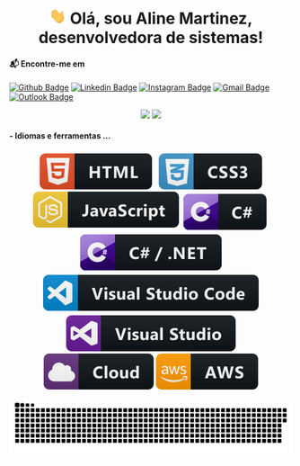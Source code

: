 <h1 align = "center"> <img src = "https://raw.githubusercontent.com/ABSphreak/ABSphreak/master/gifs/Hi.gif" width = "30px" > Olá, sou Aline Martinez, desenvolvedora de sistemas! </h1>
<p align="center">
  
#### 📬 Encontre-me em  

[![Github Badge](http://img.shields.io/badge/-Github-black?style=flat-square&logo=github&link=https://github.com/alineamartinez/)](https://github.com/alineamartinez/) 
[![Linkedin Badge](https://img.shields.io/badge/-LinkedIn-blue?style=flat-square&logo=Linkedin&logoColor=white&link=https://https://www.linkedin.com/in/aline-martinez-37b34375/)](https://www.linkedin.com/in/aline-martinez-37b34375/)
[![Instagram Badge](https://img.shields.io/badge/-Instagram-c13584?style=flat&labelColor=c13584&logo=instagram&logoColor=white)](https://www.instagram.com/aline.a.martinez/)
[![Gmail Badge](https://img.shields.io/badge/-Gmail-d14836?style=flat-square&logo=Gmail&logoColor=white&link=mailto:alineamartinez12@gmail.com)](mailto:alineamartinez12@gmail.com)
[![Outlook Badge](https://img.shields.io/badge/-Outlook-0078D4?style=flat&logo=Microsoft-Outlook&logoColor=white)](mailto:aline.a.martinez@hotmail.com)

</p>

<p align="center">
  <img src="https://github-readme-stats.vercel.app/api?username=alineamartinez&show_icons=true&theme=dracula" width= 400>
  <img src="https://github-readme-stats.vercel.app/api/top-langs/?username=alineamartinez&layout=compact&langs_count=7&theme=dracula" width= 480 />
</p>

#### - Idiomas e ferramentas ...
<p align = "center">

  <img src="https://raw.githubusercontent.com/8bithemant/8bithemant/master/svg/dev/languages/html.svg" alt="html" style="vertical-align: top; margin: 4px">
  <img src="https://github.com/MikeCodesDotNET/ColoredBadges/blob/master/svg/dev/languages/css3.svg" alt="css3" style="vertical-align: top; margin: 4px">   
  <img src="https://raw.githubusercontent.com/8bithemant/8bithemant/master/svg/dev/languages/js.svg" alt="js" style="vertical-align: top; margem: 4px">
  <img src="https://raw.githubusercontent.com/8bithemant/8bithemant/master/svg/dev/languages/csharp.svg" alt="csharp" style="vertical-align: top; margin: 4px">
  <img src="https://github.com/MikeCodesDotNET/ColoredBadges/blob/master/svg/dev/languages/csharp_dotnet.svg" alt="csharp_dotnet" style="vertical-align: top; margin: 4px">
  <img src="https://raw.githubusercontent.com/8bithemant/8bithemant/master/svg/dev/tools/visualstudio_code.svg" alt="visualstudio_code" style="vertical-align: top; margin: 4px">
  <img src="https://github.com/MikeCodesDotNET/ColoredBadges/blob/master/svg/dev/tools/visualstudio.svg" alt="visualstudio" style="vertical-align: top; margin: 4px">
  <img src="https://raw.githubusercontent.com/8bithemant/8bithemant/master/svg/dev/misc/cloud.svg" alt="cloud" style="vertical-align: top; margem: 4px">
  <img src="https://raw.githubusercontent.com/8bithemant/8bithemant/master/svg/dev/services/aws.svg" alt="aws" style="vertical-align: top; margem: 4px">
</p>

 ![ Animação de cobra ](https://github.com/AlineaMartinez/alineamartinez/blob/output/github-contribution-grid-snake.svg)
